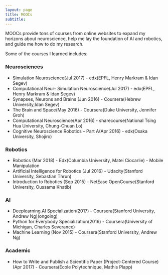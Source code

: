 ```yaml
---
layout: page
title: MOOCs
subtitle: 
---
```


MOOCs provide tons of courses from online websites to expand my horizons about neuroscience, 
help me lay the foundation of AI and robotics, and guide me how to do my research.

Some of the courses I learned includes:

### Neurosciences
- Simulation Neuroscience(Jul 2017) - edx(EPFL, Henry Markram & Idan Segev)
- Computational Neur- Simulation Neuroscience(Jul 2017) - edx(EPFL, Henry Markram & Idan Segev)
- Synapses, Neurons and Brains (Jun 2016) - Coursera(Hebrew University,Idan Segev)
- The Brain and Space(May 2016) - Coursera(Duke University,  Jennifer Groh)
- Computational Neuroscience(Apr 2016) - sharecourse(National Tsing Hua University, Chung-Chuan Lo)
- Cognitive Neuroscience Robotics – Part A(Apr 2016) - edx(Osaka University, Shojiro)

### Robotics
- Robotics (Mar 2018) - Edx(Columbia University, Matei Ciocarlie) - Mobile Manipulation
- Artificial Intelligence for Robotics (Jul 2016) - Udacity(Stanford University, Sebastian Thrun)
- Introduction to Robotics (Sep 2015) - NetEase OpenCourse(Stanford University, Oussama Khatib)

### AI
- Deeplearning.AI Specialization(2017) - Coursera(Stanford University, Andrew Ng)(ongoing)
- Python for Everybody Specialization(2016) - Coursera(University of Michigan, Charles Severance)
- Machine Learning (Nov 2015) -  Coursera(Stanford University, Andrew Ng)

### Academic
- How to Write and Publish a Scientific Paper (Project-Centered Course)(Apr 2017) - Coursera(École Polytechnique, Mathis Plapp)



